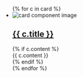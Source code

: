 <ul class="ontario-card__container ontario-card--cards-per-row-2">
{% for c in card %}
<li class="ontario-card ontario-card--image--one-third   ontario-card--position-horizontal ontario-card--position-horizontal__image-left">
<div class="ontario-card__image-container">
<img class="" src="/assets/imgs/{{ c.image }}" alt="card component image">
</div>
<div class="ontario-card__text-container ontario-card--image-true">
<h2 class="ontario-card__heading">
<a href="#">
{{ c.title }}
</a>
</h2>
{% if c.content %}
<div class="ontario-card__description">
{{ c.content }}
</div>
{% endif %}
</div>
</li>
{% endfor %}
</ul>